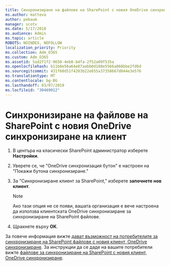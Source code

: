```yaml
---
title: Синхронизиране на файлове на SharePoint с новия OneDrive синхронизиране на клиент
ms.author: matteva
author: pebaum
manager: scotv
ms.date: 5/17/2018
ms.audience: Admin
ms.topic: article
ROBOTS: NOINDEX, NOFOLLOW
localization_priority: Priority
ms.collection: Adm_O365
ms.custom: Adm_O365
ms.assetid: 5ad2f1f2-9650-4eb0-b4fa-2f52a09f535a
ms.openlocfilehash: b11b8e56a64e87aabb0d188e5566a868bbe2fd6d
ms.sourcegitcommit: 431f60d51f4203b22e655a37358667d844e3e576
ms.translationtype: MT
ms.contentlocale: bg-BG
ms.lasthandoff: 03/07/2019
ms.locfileid: "30469012"
---
```

# <a name="sync-sharepoint-files-with-the-new-onedrive-sync-client"></a>Синхронизиране на файлове на SharePoint с новия OneDrive синхронизиране на клиент

1. В центъра на класически SharePoint администратор изберете **Настройки**.
    
2. Уверете се, че "OneDrive синхронизация бутон" е настроен на "Покажи бутона синхронизиране."
    
3. За "Синхронизиране клиент за SharePoint," изберете **започнете нов клиент**.
    
    > [!NOTE]
    > Ако тази опция не се появи, вашата организация е вече настроена да използва клиентската OneDrive синхронизиране за синхронизиране на SharePoint файлове. 
  
4. Щракнете върху **OK**.
    
За повече информация вижте [дават възможност на потребителите за синхронизиране на SharePoint файлове с новия клиент, OneDrive синхронизиране](https://go.microsoft.com/fwlink/?linkid=866433). За инструкции да се даде на вашите потребители вижте [файлове за синхронизиране на SharePoint с новия клиент, OneDrive синхронизиране](https://go.microsoft.com/fwlink/?linkid=866427).
  

